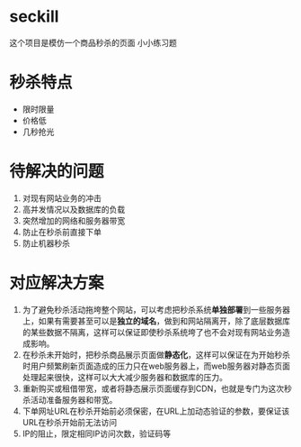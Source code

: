 # seckill
这个项目是模仿一个商品秒杀的页面
小小练习题

# 秒杀特点  

- 限时限量
- 价格低
- 几秒抢光

# 待解决的问题

1. 对现有网站业务的冲击
2. 高并发情况以及数据库的负载
3. 突然增加的网络和服务器带宽
4. 防止在秒杀前直接下单
5. 防止机器秒杀

# 对应解决方案

1. 为了避免秒杀活动拖垮整个网站，可以考虑把秒杀系统**单独部署**到一些服务器上，如果有需要甚至可以是**独立的域名**，做到和网站隔离开，除了底层数据库的某些数据不隔离，这样可以保证即使秒杀系统垮了也不会对现有网站业务造成影响。
2. 在秒杀未开始时，把秒杀商品展示页面做**静态化**，这样可以保证在为开始秒杀时用户频繁刷新页面造成的压力只在web服务器上，而web服务器对静态页面处理起来很快，这样可以大大减少服务器和数据库的压力。
3. 重新购买或租借带宽，或者将静态展示页面缓存到CDN，也就是专门为这次秒杀活动准备服务器和带宽。
4. 下单网址URL在秒杀开始前必须保密，在URL上加动态验证的参数，要保证该URL在秒杀开始前无法访问
5. IP的阻止，限定相同IP访问次数，验证码等



